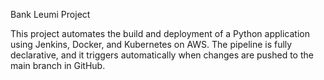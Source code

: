 Bank Leumi Project

This project automates the build and deployment of a Python application using Jenkins, Docker, and Kubernetes on AWS. The pipeline is fully declarative, and it triggers automatically when changes are pushed to the main branch in GitHub.
